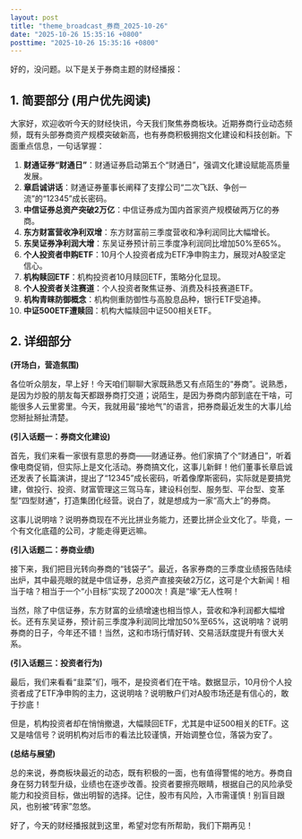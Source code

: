 ```yaml
---
layout: post
title: "theme_broadcast_券商_2025-10-26"
date: "2025-10-26 15:35:16 +0800"
posttime: "2025-10-26 15:35:16 +0800"
---
```


好的，没问题。以下是关于券商主题的财经播报：

## 1. 简要部分 (用户优先阅读)

大家好，欢迎收听今天的财经快讯，今天我们聚焦券商板块。近期券商行业动态频频，既有头部券商资产规模突破新高，也有券商积极拥抱文化建设和科技创新。下面重点信息，一句话掌握：

1.  **财通证券“财通日”**：财通证券启动第五个“财通日”，强调文化建设赋能高质量发展。
2.  **章启诚讲话**：财通证券董事长阐释了支撑公司“二次飞跃、争创一流”的“12345”成长密码。
3.  **中信证券总资产突破2万亿**：中信证券成为国内首家资产规模破两万亿的券商。
4.  **东方财富营收净利双增**：东方财富前三季度营收和净利润同比大幅增长。
5.  **东吴证券净利润大增**：东吴证券预计前三季度净利润同比增加50%至65%。
6.  **个人投资者申购ETF**：10月个人投资者成为ETF净申购主力，展现对A股坚定信心。
7.  **机构赎回ETF**：机构投资者10月赎回ETF，策略分化显现。
8.  **个人投资者关注赛道**：个人投资者聚焦证券、消费及科技赛道ETF。
9. **机构青睐防御概念**：机构侧重防御性与高股息品种，银行ETF受追捧。
10. **中证500ETF遭赎回**：机构大幅赎回中证500相关ETF。

## 2. 详细部分

**(开场白，营造氛围)**

各位听众朋友，早上好！今天咱们聊聊大家既熟悉又有点陌生的“券商”。说熟悉，是因为炒股的朋友每天都跟券商打交道；说陌生，是因为券商内部到底在干啥，可能很多人云里雾里。今天，我就用最“接地气”的语言，把券商最近发生的大事儿给您掰扯掰扯清楚。

**(引入话题一：券商文化建设)**

首先，我们来看一家很有意思的券商——财通证券。他们家搞了个“财通日”，听着像电商促销，但实际上是文化活动。券商搞文化，这事儿新鲜！他们董事长章启诚还发表了长篇演讲，提出了“12345”成长密码，听着像摩斯密码，实际就是要搞党建，做投行、投资、财富管理这三驾马车，建设科创型、服务型、平台型、变革型“四型财通”，打造集团化经营。说白了，就是想成为一家“高大上”的券商。

这事儿说明啥？说明券商现在不光比拼业务能力，还要比拼企业文化了。毕竟，一个有文化底蕴的公司，才能走得更远嘛。

**(引入话题二：券商业绩)**

接下来，我们把目光转向券商的“钱袋子”。最近，各家券商的三季度业绩报告陆续出炉，其中最亮眼的就是中信证券，总资产直接突破2万亿，这可是个大新闻！相当于啥？相当于一个“小目标”实现了2000次！真是“壕”无人性啊！

当然，除了中信证券，东方财富的业绩增速也相当惊人，营收和净利润都大幅增长。还有东吴证券，预计前三季度净利润同比增加50%至65%，这说明啥？说明券商的日子，今年还不错！当然，这和市场行情好转、交易活跃度提升有很大关系。

**(引入话题三：投资者行为)**

最后，我们来看看“韭菜”们，哦不，是投资者们在干啥。数据显示，10月份个人投资者成了ETF净申购的主力，这说明啥？说明散户们对A股市场还是有信心的，敢于抄底！

但是，机构投资者却在悄悄撤退，大幅赎回ETF，尤其是中证500相关的ETF。这又是啥信号？说明机构对后市的看法比较谨慎，开始调整仓位，落袋为安了。

**(总结与展望)**

总的来说，券商板块最近的动态，既有积极的一面，也有值得警惕的地方。券商自身在努力转型升级，业绩也在逐步改善。投资者要擦亮眼睛，根据自己的风险承受能力和投资目标，做出明智的选择。记住，股市有风险，入市需谨慎！别盲目跟风，也别被“砖家”忽悠。

好了，今天的财经播报就到这里，希望对您有所帮助，我们下期再见！
